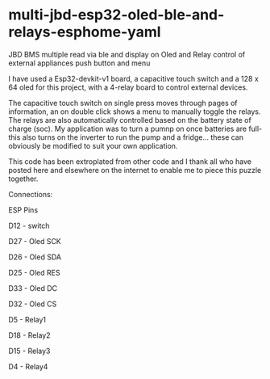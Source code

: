 # multi-jbd-esp32-oled-ble-and-relays-esphome-yaml

JBD BMS multiple read via ble and display on Oled and Relay control of external appliances
push button and menu

I have used a Esp32-devkit-v1 board, a capacitive touch switch and a 128 x 64 oled for this project, with a 4-relay board to control external devices.

The capacitive touch switch on single press moves through pages of information, an on double click shows a menu to manually toggle the relays.
The relays are also automatically controlled based on the battery state of charge (soc). My application was to turn a pumnp on once batteries are full- this also turns on the inverter to run the pump and a fridge... these can obviously be modified to suit your own application.

This code has been extroplated from other code and I thank all who have posted here and elsewhere on the internet to enable me to piece this puzzle together.

Connections:

ESP Pins

D12 - switch

D27 - Oled SCK

D26 - Oled SDA

D25 - Oled RES

D33 - Oled DC

D32 - Oled CS

D5 - Relay1

D18 - Relay2

D15 - Relay3

D4 - Relay4

